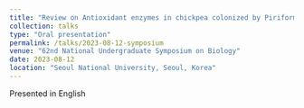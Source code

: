 ```yaml
---
title: "Review on Antioxidant enzymes in chickpea colonized by Piriformospora indica participate in defense against the pathogen Botrytis cinerea"
collection: talks
type: "Oral presentation"
permalink: /talks/2023-08-12-symposium
venue: "62nd National Undergraduate Symposium on Biology"
date: 2023-08-12
location: "Seoul National University, Seoul, Korea"
---
```


Presented in English